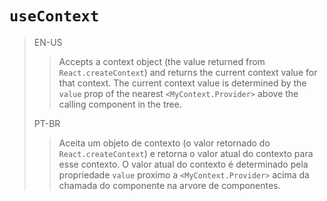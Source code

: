 # `useContext`

> EN-US
>> Accepts a context object (the value returned from `React.createContext`) and returns the current context value for that context. The current context value is determined by the `value` prop of the nearest `<MyContext.Provider>` above the calling component in the tree.
>
>PT-BR
>> Aceita um objeto de contexto (o valor retornado do `React.createContext`) e retorna o valor atual do contexto para esse contexto. O valor atual do contexto é determinado pela propriedade `value` proximo a `<MyContext.Provider>` acima da chamada do componente na arvore de componentes.
